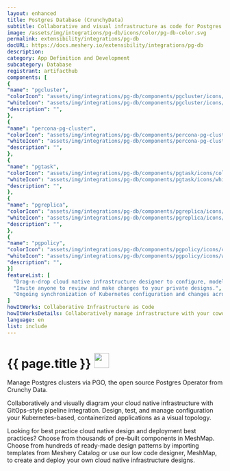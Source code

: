 ```yaml
---
layout: enhanced
title: Postgres Database (CrunchyData)
subtitle: Collaborative and visual infrastructure as code for Postgres Database (CrunchyData)
image: /assets/img/integrations/pg-db/icons/color/pg-db-color.svg
permalink: extensibility/integrations/pg-db
docURL: https://docs.meshery.io/extensibility/integrations/pg-db
description: 
category: App Definition and Development
subcategory: Database
registrant: artifacthub
components: [
{
"name": "pgcluster",
"colorIcon": "assets/img/integrations/pg-db/components/pgcluster/icons/color/pgcluster-color.svg",
"whiteIcon": "assets/img/integrations/pg-db/components/pgcluster/icons/white/pgcluster-white.svg",
"description": "",
},
{
"name": "percona-pg-cluster",
"colorIcon": "assets/img/integrations/pg-db/components/percona-pg-cluster/icons/color/percona-pg-cluster-color.svg",
"whiteIcon": "assets/img/integrations/pg-db/components/percona-pg-cluster/icons/white/percona-pg-cluster-white.svg",
"description": "",
},
{
"name": "pgtask",
"colorIcon": "assets/img/integrations/pg-db/components/pgtask/icons/color/pgtask-color.svg",
"whiteIcon": "assets/img/integrations/pg-db/components/pgtask/icons/white/pgtask-white.svg",
"description": "",
},
{
"name": "pgreplica",
"colorIcon": "assets/img/integrations/pg-db/components/pgreplica/icons/color/pgreplica-color.svg",
"whiteIcon": "assets/img/integrations/pg-db/components/pgreplica/icons/white/pgreplica-white.svg",
"description": "",
},
{
"name": "pgpolicy",
"colorIcon": "assets/img/integrations/pg-db/components/pgpolicy/icons/color/pgpolicy-color.svg",
"whiteIcon": "assets/img/integrations/pg-db/components/pgpolicy/icons/white/pgpolicy-white.svg",
"description": "",
}]
featureList: [
  "Drag-n-drop cloud native infrastructure designer to configure, model, and deploy your workloads.",
  "Invite anyone to review and make changes to your private designs.",
  "Ongoing synchronization of Kubernetes configuration and changes across any number of clusters."
]
howItWorks: Collaborative Infrastructure as Code
howItWorksDetails: Collaboratively manage infrastructure with your coworkers synchronously sharing the same designs.
language: en
list: include
---
```

<h1>{{ page.title }} <img src="{{ page.image }}" style="width: 35px; height: 35px;" /></h1>

<p>
Manage Postgres clusters via PGO, the open source Postgres Operator from Crunchy Data.
</p>
<p>
    Collaboratively and visually diagram your cloud native infrastructure with GitOps-style pipeline integration. Design, test, and manage configuration your Kubernetes-based, containerized applications as a visual topology.
</p>
<p>
    Looking for best practice cloud native design and deployment best practices? Choose from thousands of pre-built components in MeshMap. Choose from hundreds of ready-made design patterns by importing templates from Meshery Catalog or use our low code designer, MeshMap, to create and deploy your own cloud native infrastructure designs.
</p>
